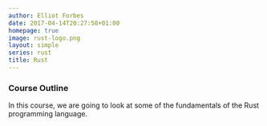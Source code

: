 ```yaml
---
author: Elliot Forbes
date: 2017-04-14T20:27:58+01:00
homepage: true
image: rust-logo.png
layout: simple
series: rust
title: Rust
---
```


### Course Outline

In this course, we are going to look at some of the fundamentals of the Rust
programming language.

